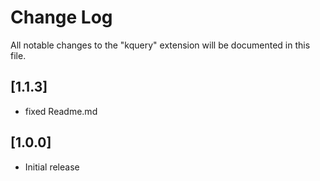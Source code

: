 # Change Log

All notable changes to the "kquery" extension will be documented in this file.

## [1.1.3]

- fixed Readme.md
## [1.0.0]

- Initial release